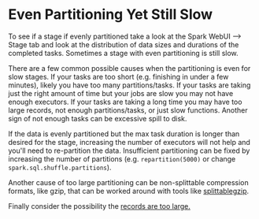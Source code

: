 # Even Partitioning Yet Still Slow

To see if a stage if evenly partitioned take a look at the Spark WebUI --> Stage tab and look at the distribution of data sizes and durations of the completed tasks. Sometimes a stage with even partitioning is still slow.

There are a few common possible causes when the partitioning is even for slow stages. If your tasks are too short (e.g. finishing in under a few minutes), likely you have too many partitions/tasks. If your tasks are taking just the right amount of time but your jobs are slow you may not have enough executors. If your tasks are taking a long time you may have too large records, not enough partitions/tasks, or just slow functions. Another sign of not enough tasks can be excessive spill to disk.



If the data is evenly partitioned but the max task duration is longer than desired for the stage, increasing the number of executors will not help and you'll need to re-partition the data. Insufficient partitioning can be fixed by increasing the number of partitions (e.g. `repartition(5000)` or change `spark.sql.shuffle.partitions`).


Another cause of too large partitioning can be non-splittable compression formats, like gzip, that can be worked around with tools like [splittablegzip](https://github.com/nielsbasjes/splittablegzip).

Finally consider the possibility the [records are too large.](../../details/failure-executor-large-record)
